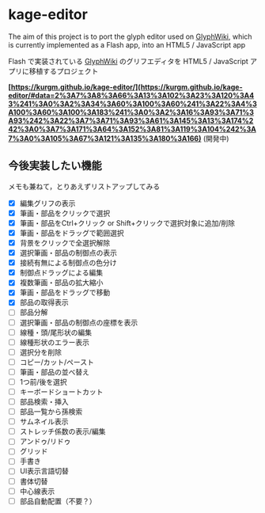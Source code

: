# kage-editor

The aim of this project is to port the glyph editor used on [GlyphWiki](https://glyphwiki.org/), which is currently implemented as a Flash app, into an HTML5 / JavaScript app

Flash で実装されている [GlyphWiki](https://glyphwiki.org/) のグリフエディタを HTML5 / JavaScript アプリに移植するプロジェクト

**[https://kurgm.github.io/kage-editor/](https://kurgm.github.io/kage-editor/#data=2%3A7%3A8%3A66%3A13%3A102%3A23%3A120%3A43%241%3A0%3A2%3A34%3A60%3A100%3A60%241%3A22%3A4%3A100%3A60%3A100%3A183%241%3A0%3A2%3A16%3A93%3A71%3A93%242%3A22%3A7%3A71%3A93%3A61%3A145%3A13%3A174%242%3A0%3A7%3A171%3A64%3A152%3A81%3A119%3A104%242%3A7%3A0%3A105%3A67%3A121%3A135%3A180%3A166)** (開発中)

## 今後実装したい機能

メモも兼ねて，とりあえずリストアップしてみる

- [x] 編集グリフの表示
- [x] 筆画・部品をクリックで選択
- [x] 筆画・部品をCtrl+クリック or Shift+クリックで選択対象に追加/削除
- [x] 筆画・部品をドラッグで範囲選択
- [x] 背景をクリックで全選択解除
- [x] 選択筆画・部品の制御点の表示
- [x] 接続有無による制御点の色分け
- [x] 制御点ドラッグによる編集
- [x] 複数筆画・部品の拡大縮小
- [x] 筆画・部品をドラッグで移動
- [x] 部品の取得表示
- [ ] 部品分解
- [ ] 選択筆画・部品の制御点の座標を表示
- [ ] 線種・頭/尾形状の編集
- [ ] 線種形状のエラー表示
- [ ] 選択分を削除
- [ ] コピー/カット/ペースト
- [ ] 筆画・部品の並べ替え
- [ ] 1つ前/後を選択
- [ ] キーボードショートカット
- [ ] 部品検索・挿入
- [ ] 部品一覧から孫検索
- [ ] サムネイル表示
- [ ] ストレッチ係数の表示/編集
- [ ] アンドゥ/リドゥ
- [ ] グリッド
- [ ] 手書き
- [ ] UI表示言語切替
- [ ] 書体切替
- [ ] 中心線表示
- [ ] 部品自動配置（不要？）
